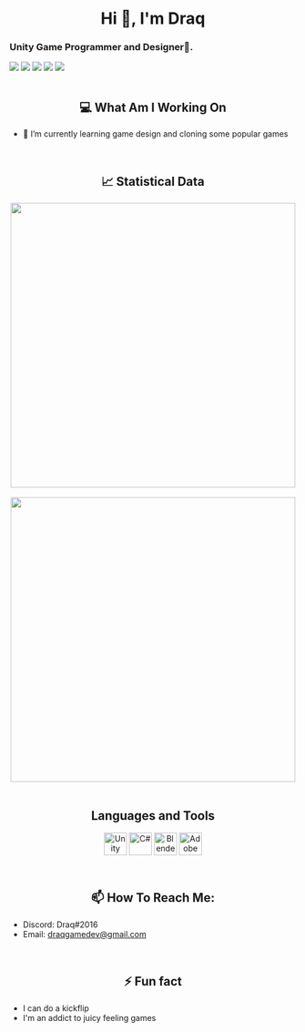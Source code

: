 




<h1 align="center">Hi 👋, I'm Draq</h1>

<h3 align="left">Unity Game Programmer and Designer🌟.</h3>
<div>
<img src = https://komarev.com/ghpvc/?username=draqsvag>
<img src = https://komarev.com/ghpvc/?username=draqsvag>
<img src = https://komarev.com/ghpvc/?username=draqsvag>
<img src = https://komarev.com/ghpvc/?username=draqsvag>
<img src = https://komarev.com/ghpvc/?username=draqsvag>
</div>

<br/>

<h2 align="center">💻 What Am I Working On</h2>

- 🌱 I’m currently learning game design and cloning some popular games
<br/>
<h2 align=center>📈 Statistical Data</h2>

<div align=center>
  <img src=https://github-readme-stats.vercel.app/api?username=draqsvag&show_icons=true&theme=tokyonight width=500>
</div>

</br>

<div align=center>
  <img src=https://github-readme-streak-stats.herokuapp.com?user=draqsvag&theme=tokyonight&date_format=j%20M%5B%20Y%5D width=500>
</div>

<br/>

<h2 align="center" >Languages and Tools</h2>

<p align="center">
<a href="https://unity.com" target="blank">
    <img align="center" src="https://i.redd.it/tu3gt6ysfxq71.png" alt="Unity" width="40"/></a>
<a href="https://docs.microsoft.com/tr-tr/dotnet/csharp/" target="blank">
    <img align="center" src="https://cdn.icon-icons.com/icons2/2415/PNG/512/csharp_original_logo_icon_146578.png" alt="C#" width="40"/></a> 
<a href="https://www.blender.org" target="blank">
    <img align="center" src="https://upload.wikimedia.org/wikipedia/commons/thumb/0/0c/Blender_logo_no_text.svg/2503px-Blender_logo_no_text.svg.png" alt="Blender3D" width="40"/></a> 
<a href="https://www.adobe.com/tr/products/photoshop.html" target="blank">
    <img align="center" src="https://cdn.freelogovectors.net/wp-content/uploads/2021/09/adobe-photoshop-logo-freelogovectors.net_-400x400.png" alt="Adobe Photoshop" width="40"/></a> 
</p>

<br/>

<h2 align="center"> 📫 How To Reach Me: </h2>

- Discord: Draq#2016
- Email: draqgamedev@gmail.com


<br/>

<h2 align="center"> ⚡ Fun fact </h2>

- I can do a kickflip
- I'm an addict to juicy feeling games

<h2></h2>
